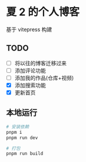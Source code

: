 # 夏 2 的个人博客

基于 vitepress 构建

## TODO

- [ ] 将以往的博客迁移过来
- [ ] 添加评论功能
- [ ] 添加我的作品(仓库+视频)
- [x] 添加搜索功能
- [x] 更新首页

## 本地运行

```bash
# 安装依赖
pnpm i
pnpm run dev

# 打包
pnpm run build
```
